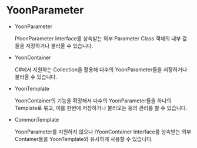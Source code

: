 # YoonParameter

- YoonParameter
    
    IYoonParameter Interface를 상속받는 외부 Parameter Class 객체의 내부 값들을 저장하거나 불러올 수 있습니다.
    
- YoonContainer
    
    C#에서 지원하는 Collection을 활용해 다수의 YoonParameter들을 저장하거나 불러올 수 있습니다.
    
- YoonTemplate
    
    YoonContainer의 기능을 확장해서 다수의 YoonParameter들을 하나의 Template로 묶고, 이를 한번에 저장하거나 불러오는 등의 관리를 할 수 있습니다.
    
- CommonTemplate
    
    YoonParameter를 지원하지 않으나 IYoonContainer Interface를 상속받는 외부 Container들을 YoonTemplate와 유사하게 사용할 수 있습니다.